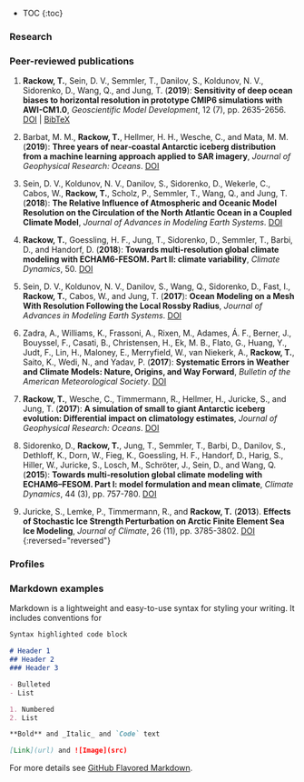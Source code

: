 * TOC
{:toc}

### Research

### Peer-reviewed publications

1. **Rackow, T.**, Sein, D. V., Semmler, T., Danilov, S., Koldunov, N. V., Sidorenko, D., Wang, Q., and Jung, T. (**2019**): 
**Sensitivity of deep ocean biases to horizontal resolution in prototype CMIP6 simulations with AWI-CM1.0**,
_Geoscientific Model Development_, 12 (7), pp. 2635-2656. [DOI](https://doi.org/10.5194/gmd-12-2635-2019) | [BibTeX](https://www.geosci-model-dev.net/12/2635/2019/gmd-12-2635-2019.bib)

1. Barbat, M. M., **Rackow, T.**, Hellmer, H. H., Wesche, C., and Mata, M. M. (**2019**): 
**Three years of near‐coastal Antarctic iceberg distribution from a machine learning approach applied to SAR imagery**,
_Journal of Geophysical Research: Oceans_. [DOI](https://doi.org/10.1029/2019JC015205)

1. Sein, D. V., Koldunov, N. V., Danilov, S., Sidorenko, D., Wekerle, C., Cabos, W., **Rackow, T.**, Scholz, P., Semmler, T., Wang, Q., and Jung, T. (**2018**): **The Relative Influence of Atmospheric and Oceanic Model Resolution on the Circulation of the North Atlantic Ocean in a Coupled Climate Model**, _Journal of Advances in Modeling Earth Systems_. [DOI](https://doi.org/10.1029/2018MS001327)

1. **Rackow, T.**, Goessling, H. F., Jung, T., Sidorenko, D., Semmler, T., Barbi, D., and Handorf, D. (**2018**): 
**Towards multi-resolution global climate modeling with ECHAM6-FESOM. Part II: climate variability**,
_Climate Dynamics_, 50. [DOI](https://doi.org/10.1007/s00382-016-3192-6)

1. Sein, D. V., Koldunov, N. V., Danilov, S., Wang, Q., Sidorenko, D., Fast, I., **Rackow, T.**, Cabos, W., and Jung, T. (**2017**): **Ocean Modeling on a Mesh With Resolution Following the Local Rossby Radius**, _Journal of Advances in Modeling Earth Systems_. [DOI](https://doi.org/10.1002/2017MS001099)

1. Zadra, A., Williams, K., Frassoni, A., Rixen, M., Adames, Á. F., Berner, J., Bouyssel, F., Casati, B., Christensen, H., Ek, M. B., Flato, G., Huang, Y., Judt, F., Lin, H., Maloney, E., Merryfield, W., van Niekerk, A., **Rackow, T.**, Saito, K., Wedi, N., and Yadav, P. (**2017**): **Systematic Errors in Weather and Climate Models: Nature, Origins, and Way Forward**,
_Bulletin of the American Meteorological Society_. [DOI](https://doi.org/10.1175/BAMS-D-17-0287.1)

1. **Rackow, T.**, Wesche, C., Timmermann, R., Hellmer, H., Juricke, S., and Jung, T. (**2017**): 
**A simulation of small to giant Antarctic iceberg evolution: Differential impact on climatology estimates**,
_Journal of Geophysical Research: Oceans_. [DOI](https://doi.org/10.1002/2016JC012513)

1. Sidorenko, D., **Rackow, T.**, Jung, T., Semmler, T., Barbi, D., Danilov, S., Dethloff, K., Dorn, W., Fieg, K., Goessling, H. F., Handorf, D., Harig, S., Hiller, W., Juricke, S., Losch, M., Schröter, J., Sein, D., and Wang, Q. (**2015**): 
**Towards multi-resolution global climate modeling with ECHAM6–FESOM. Part I: model formulation and mean climate**,
_Climate Dynamics_, 44 (3), pp. 757-780. [DOI](https://doi.org/10.1007/s00382-014-2290-6)

1. Juricke, S., Lemke, P., Timmermann, R., and **Rackow, T.** (**2013**). **Effects of Stochastic Ice Strength Perturbation on Arctic Finite Element Sea Ice Modeling**, _Journal of Climate_, 26 (11), pp. 3785-3802. [DOI](https://doi.org/10.1175/JCLI-D-12-00388.1)
{:reversed="reversed"}

### Profiles

### Markdown examples

Markdown is a lightweight and easy-to-use syntax for styling your writing. It includes conventions for

```markdown
Syntax highlighted code block

# Header 1
## Header 2
### Header 3

- Bulleted
- List

1. Numbered
2. List

**Bold** and _Italic_ and `Code` text

[Link](url) and ![Image](src)
```

For more details see [GitHub Flavored Markdown](https://guides.github.com/features/mastering-markdown/).
